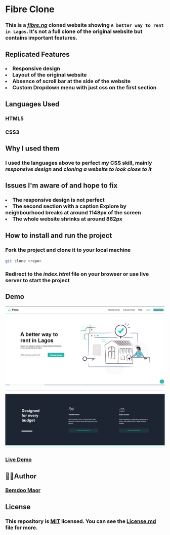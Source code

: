 # Fibre Clone

### This is a _[fibre.ng](https://fibre.ng)_ cloned website showing `A better way to rent in Lagos`. It's not a full clone of the original website but contains important features.

## Replicated Features

<h3>
  <li>Responsive design</li>
  <li>Layout of the original website</li>
  <li>Absence of scroll bar at the side of the website</li>
  <li>Custom Dropdown menu with just css on the first section</li>
</h3>

## Languages Used

### HTML5

### CSS3

## Why I used them

### I used the languages above to perfect my **CSS** skill, mainly _responsive design_ and _cloning a website to look close to it_

## Issues I'm aware of and hope to fix

<h3>
  <li>The responsive design is not perfect</li>
  <li>The second section with a caption <b>Explore by neighbourhood</b> breaks at around 1148px of the screen</li>
  <li>The whole website shrinks at around 862px</li>
</h3>

## How to install and run the project

### Fork the project and clone it to your local machine

```bash
git clone <repo>
```

### Redirect to the _index.html_ file on your browser or use live server to start the project

## Demo

![First Section](Img/sec1.png)

![Designed For Every Budget Section](Img/DesignedForEveryBudgetSec.png)

### **[Live Demo](https://)**

## 👨‍💻Author

### **[Bemdoo Maor](https://github.com/MaorBemdoo)**

## License

### This repository is **[MIT](https://)** licensed. You can see the [License.md]() file for more.
